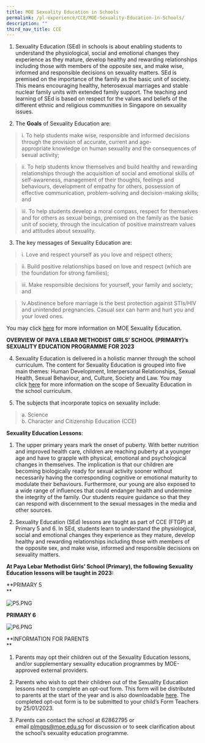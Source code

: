```yaml
---
title: MOE Sexuality Education in Schools
permalink: /pl-experience/CCE/MOE-Sexuality-Education-in-Schools/
description: ""
third_nav_title: CCE
---
```

1.  Sexuality Education (SEd) in schools is about enabling students to understand the physiological, social and emotional changes they experience as they mature, develop healthy and rewarding relationships including those with members of the opposite sex, and make wise, informed and responsible decisions on sexuality matters. SEd is premised on the importance of the family as the basic unit of society. This means encouraging healthy, heterosexual marriages and stable nuclear family units with extended family support. The teaching and learning of SEd is based on respect for the values and beliefs of the different ethnic and religious communities in Singapore on sexuality issues.
  
2.  The **Goals** of Sexuality Education are:  
      
>i. To help students make wise, responsible and informed decisions through the provision of accurate, current and age-appropriate knowledge on human sexuality and the consequences of sexual activity;
    
      
 >ii. To help students know themselves and build healthy and rewarding relationships through the acquisition of social and emotional skills of self-awareness, management of their thoughts, feelings and behaviours, development of empathy for others, possession of effective communication, problem-solving and decision-making skills; and
    
  >iii. To help students develop a moral compass, respect for themselves and for others as sexual beings, premised on the family as the basic unit of society, through the inculcation of positive mainstream values and attitudes about sexuality.  
      
    

3.  The key messages of Sexuality Education are:  
    
>i. Love and respect yourself as you love and respect others;  
      
    
>ii. Build positive relationships based on love and respect (which are the foundation for strong families);  
      
    
>iii. Make responsible decisions for yourself, your family and society; and  
      
    
>iv.Abstinence before marriage is the best protection against STIs/HIV and unintended pregnancies. Casual sex can harm and hurt you and your loved ones.

You may click [here](https://go.gov.sg/moe-sexuality-education) for more information on MOE Sexuality Education.  
  
**OVERVIEW OF PAYA LEBAR METHODIST GIRLS’ SCHOOL (PRIMARY)’s SEXUALITY EDUCATION PROGRAMME FOR 2023**  

4.  Sexuality Education is delivered in a holistic manner through the school curriculum. The content for Sexuality Education is grouped into five main themes: Human Development, Interpersonal Relationships, Sexual Health, Sexual Behaviour, and, Culture, Society and Law. You may click [here](https://go.gov.sg/moe-sexuality-education-scope) for more information on the scope of Sexuality Education in the school curriculum.  
    

  

5.  The subjects that incorporate topics on sexuality include:

>a. Science  
>b. Character and Citizenship Education (CCE)

  

**Sexuality Education Lessons**:   

  

1.  The upper primary years mark the onset of puberty. With better nutrition and improved health care, children are reaching puberty at a younger age and have to grapple with physical, emotional and psychological changes in themselves. The implication is that our children are becoming biologically ready for sexual activity sooner without necessarily having the corresponding cognitive or emotional maturity to modulate their behaviours. Furthermore, our young are also exposed to a wide range of influences that could endanger health and undermine the integrity of the family. Our students require guidance so that they can respond with discernment to the sexual messages in the media and other sources.   
      
    
2.  Sexuality Education (SEd) lessons are taught as part of CCE (FTGP) at Primary 5 and 6. In SEd, students learn to understand the physiological, social and emotional changes they experience as they mature, develop healthy and rewarding relationships including those with members of the opposite sex, and make wise, informed and responsible decisions on sexuality matters.   
      
    

**At Paya Lebar Methodist Girls’ School (Primary), the following Sexuality Education lessons will be taught in 2023:**  

**PRIMARY 5  
**

![P5.PNG](https://payalebarmethodistgirlspri-moe-edu-sg-admin.cwp.sg/qql/slot/u208/2023/SED%20(2023)/P5.PNG)  

  

**PRIMARY 6**  

![P6.PNG](https://payalebarmethodistgirlspri-moe-edu-sg-admin.cwp.sg/qql/slot/u208/2023/SED%20(2023)/P6.PNG)

  

  

  

  

  

  

  

**INFORMATION FOR PARENTS  
**  

1.  Parents may opt their children out of the Sexuality Education lessons, and/or supplementary sexuality education programmes by MOE-approved external providers.
  
3.  Parents who wish to opt their children out of the Sexuality Education lessons need to complete an opt-out form. This form will be distributed to parents at the start of the year and is also downloadable [here](https://www.payalebarmethodistgirlspri.moe.edu.sg/qql/slot/u208/2023/SED%20(2023)/2023%20Opt-Out%20Form.pdf). The completed opt-out form is to be submitted to your child’s Form Teachers by 25/01/2023.  
    
  
5.  Parents can contact the school at 62862795 or email [plmgps@moe.edu.sg](mailto:plmgps@moe.edu.sg) for discussion or to seek clarification about the school’s sexuality education programme.